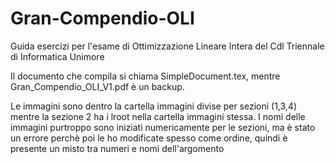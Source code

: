 # Gran-Compendio-OLI
Guida esercizi per l'esame di Ottimizzazione Lineare Intera del Cdl Triennale di Informatica Unimore

Il documento che compila si chiama SimpleDocument.tex, mentre Gran_Compendio_OLI_V1.pdf è un backup.

Le immagini sono dentro la cartella immagini divise per sezioni (1,3,4) mentre la sezione 2 ha i lroot nella cartella immagini stessa.
I nomi delle immagini purtroppo sono iniziati numericamente per le sezioni, ma è stato un errore perchè poi le ho modificate spesso come ordine, quindi è presente un misto tra numeri e nomi dell'argomento
